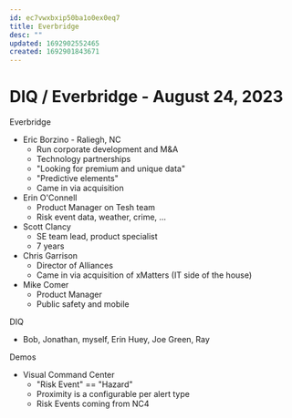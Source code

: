 ```yaml
---
id: ec7vwxbxip50ba1o0ex0eq7
title: Everbridge
desc: ""
updated: 1692902552465
created: 1692901843671
---
```


# DIQ / Everbridge - August 24, 2023

Everbridge

- Eric Borzino - Raliegh, NC
  - Run corporate development and M&A
  - Technology partnerships
  - "Looking for premium and unique data"
  - "Predictive elements"
  - Came in via acquisition
- Erin O'Connell
  - Product Manager on Tesh team
  - Risk event data, weather, crime, ...
- Scott Clancy
  - SE team lead, product specialist
  - 7 years
- Chris Garrison
  - Director of Alliances
  - Came in via acquisition of xMatters (IT side of the house)
- Mike Comer
  - Product Manager
  - Public safety and mobile

DIQ

- Bob, Jonathan, myself, Erin Huey, Joe Green, Ray

Demos

- Visual Command Center
  - "Risk Event" == "Hazard"
  - Proximity is a configurable per alert type
  - Risk Events coming from NC4
